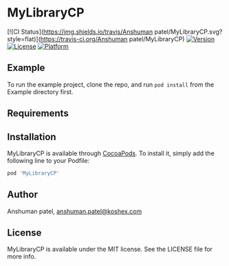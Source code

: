 # MyLibraryCP

[![CI Status](https://img.shields.io/travis/Anshuman patel/MyLibraryCP.svg?style=flat)](https://travis-ci.org/Anshuman patel/MyLibraryCP)
[![Version](https://img.shields.io/cocoapods/v/MyLibraryCP.svg?style=flat)](https://cocoapods.org/pods/MyLibraryCP)
[![License](https://img.shields.io/cocoapods/l/MyLibraryCP.svg?style=flat)](https://cocoapods.org/pods/MyLibraryCP)
[![Platform](https://img.shields.io/cocoapods/p/MyLibraryCP.svg?style=flat)](https://cocoapods.org/pods/MyLibraryCP)

## Example

To run the example project, clone the repo, and run `pod install` from the Example directory first.

## Requirements

## Installation

MyLibraryCP is available through [CocoaPods](https://cocoapods.org). To install
it, simply add the following line to your Podfile:

```ruby
pod 'MyLibraryCP'
```

## Author

Anshuman patel, anshuman.patel@koshex.com

## License

MyLibraryCP is available under the MIT license. See the LICENSE file for more info.
